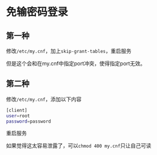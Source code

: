 # 免输密码登录

## 第一种

修改`/etc/my.cnf`，加上`skip-grant-tables`，重启服务

但是这个会和在my.cnf中指定port冲突，使得指定port无效。

## 第二种

修改`/etc/my.cnf`，添加以下内容

```sh
[client]
user=root
password=password
```

重启服务

如果觉得这太容易泄露了，可以`chmod 400 my.cnf`只让自己可读
